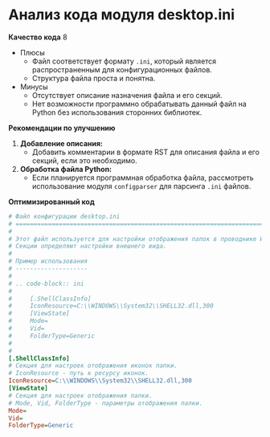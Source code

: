 # Анализ кода модуля desktop.ini

**Качество кода**
8
- Плюсы
    - Файл соответствует формату `.ini`, который является распространенным для конфигурационных файлов.
    - Структура файла проста и понятна.
- Минусы
    - Отсутствует описание назначения файла и его секций.
    - Нет возможности программно обрабатывать данный файл на Python без использования сторонних библиотек.

**Рекомендации по улучшению**

1. **Добавление описания:**
    - Добавить комментарии в формате RST для описания файла и его секций, если это необходимо.
2. **Обработка файла Python:**
    - Если планируется программная обработка файла, рассмотреть использование модуля `configparser` для парсинга `.ini` файлов.

**Оптимизированный код**

```ini
# Файл конфигурации desktop.ini
# =========================================================================================
#
# Этот файл используется для настройки отображения папок в проводнике Windows.
# Секции определяют настройки внешнего вида.
#
# Пример использования
# --------------------
#
# .. code-block:: ini
#
#     [.ShellClassInfo]
#     IconResource=C:\\WINDOWS\\System32\\SHELL32.dll,300
#     [ViewState]
#     Mode=
#     Vid=
#     FolderType=Generic
#
#
[.ShellClassInfo]
# Секция для настроек отображения иконок папки.
# IconResource - путь к ресурсу иконок.
IconResource=C:\\WINDOWS\\System32\\SHELL32.dll,300
[ViewState]
# Секция для настроек отображения папки.
# Mode, Vid, FolderType - параметры отображения папки.
Mode=
Vid=
FolderType=Generic
```